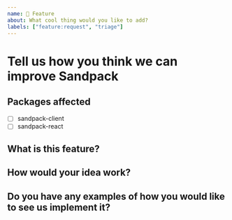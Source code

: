 ```yaml
---
name: 🌈 Feature
about: What cool thing would you like to add?
labels: ["feature:request", "triage"]
---
```


# Tell us how you think we can improve Sandpack

## Packages affected

-   [ ] sandpack-client
-   [ ] sandpack-react

## What is this feature?

## How would your idea work?

## Do you have any examples of how you would like to see us implement it?
